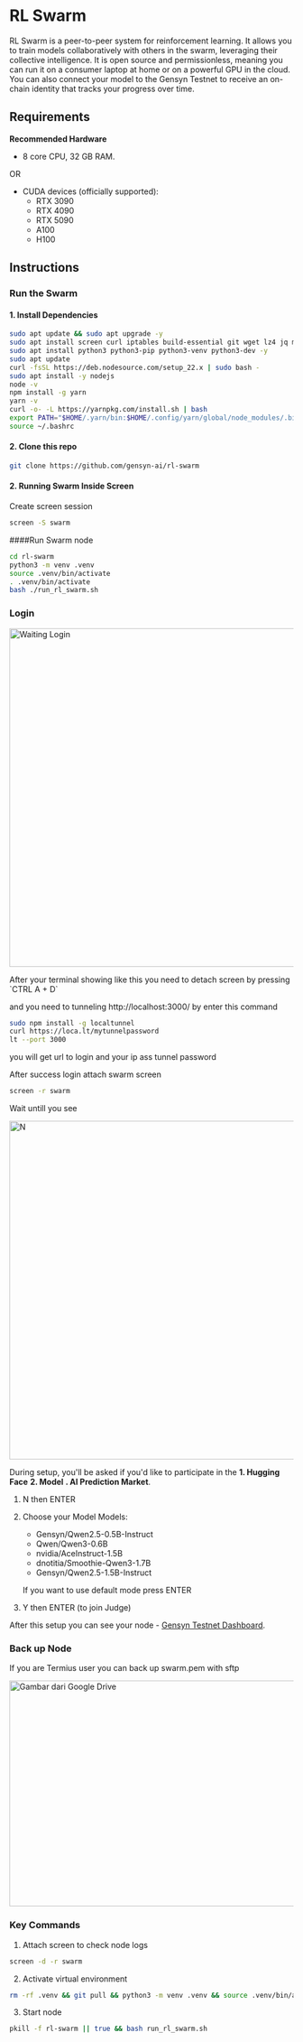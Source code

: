 # RL Swarm

RL Swarm is a peer-to-peer system for reinforcement learning. It allows you to train models collaboratively with others in the swarm, leveraging their collective intelligence. It is open source and permissionless, meaning you can run it on a consumer laptop at home or on a powerful GPU in the cloud. You can also connect your model to the Gensyn Testnet to receive an on-chain identity that tracks your progress over time.

## Requirements

**Recommended Hardware**

- 8 core CPU, 32 GB RAM.


OR

- CUDA devices (officially supported):
    - RTX 3090
    - RTX 4090
    - RTX 5090
    - A100
    - H100

## Instructions

### Run the Swarm

#### 1. Install Dependencies

```sh
sudo apt update && sudo apt upgrade -y
sudo apt install screen curl iptables build-essential git wget lz4 jq make gcc nano automake autoconf tmux htop nvme-cli libgbm1 pkg-config libssl-dev libleveldb-dev tar clang bsdmainutils ncdu unzip libleveldb-dev  -y
sudo apt install python3 python3-pip python3-venv python3-dev -y
sudo apt update
curl -fsSL https://deb.nodesource.com/setup_22.x | sudo bash -
sudo apt install -y nodejs
node -v
npm install -g yarn
yarn -v
curl -o- -L https://yarnpkg.com/install.sh | bash
export PATH="$HOME/.yarn/bin:$HOME/.config/yarn/global/node_modules/.bin:$PATH"
source ~/.bashrc
```

#### 2. Clone this repo

```sh
git clone https://github.com/gensyn-ai/rl-swarm
```

#### 2. Running Swarm Inside Screen

Create screen session

```sh
screen -S swarm
```

####Run Swarm node

```sh
cd rl-swarm
python3 -m venv .venv
source .venv/bin/activate
. .venv/bin/activate
bash ./run_rl_swarm.sh
```

### Login

<p align="left">
  <img src="https://drive.google.com/uc?export=view&id=1MH_CGdYOXEovDo6quBUIw_z53TwxKRTS" width="600" alt="Waiting Login">
</p>
After your terminal showing like this you need to detach screen by pressing `CTRL A + D`

and you need to tunneling http://localhost:3000/ by enter this command
```sh
sudo npm install -g localtunnel
curl https://loca.lt/mytunnelpassword
lt --port 3000
```
you will get url to login and your ip ass tunnel password

After success login attach swarm screen

```sh
screen -r swarm
```
Wait untill you see

<p align="left">
  <img src="https://drive.google.com/uc?export=view&id=13Ah-NvXGgjFvo_YwGPA-RDnK-up8_rcl" width="600" alt="N">
</p>

During setup, you'll be asked if you'd like to participate in the **1. Hugging Face** **2. Model** **. AI Prediction Market**.

1. N then ENTER
2. Choose your Model
   Models:
   - Gensyn/Qwen2.5-0.5B-Instruct
   - Qwen/Qwen3-0.6B
   - nvidia/AceInstruct-1.5B
   - dnotitia/Smoothie-Qwen3-1.7B
   - Gensyn/Qwen2.5-1.5B-Instruct

   If you want to use default mode press ENTER
3. Y then ENTER (to join Judge)

After this setup you can see your node - [Gensyn Testnet Dashboard](https://dashboard.gensyn.ai/).

### Back up Node

If you are Termius user you can back up swarm.pem with sftp

<p align="left">
  <img src="https://drive.google.com/uc?export=view&id=1pn6OXJ0c-0GbaDYTMOKfC1X_bZV2-4M8" width="600" height="400" alt="Gambar dari Google Drive">
</p>

### Key Commands

1. Attach screen to check node logs
```sh
screen -d -r swarm
```
2. Activate virtual environment
```sh
rm -rf .venv && git pull && python3 -m venv .venv && source .venv/bin/activate
```
3. Start node
```sh
pkill -f rl-swarm || true && bash run_rl_swarm.sh
```





